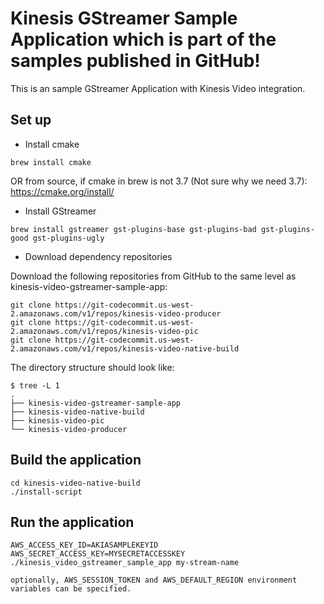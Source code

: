# Kinesis GStreamer Sample Application which is part of the samples published in GitHub!

This is an sample GStreamer Application with Kinesis Video integration.

## Set up
* Install cmake

```
brew install cmake
```

OR from source, if cmake in brew is not 3.7 (Not sure why we need 3.7): https://cmake.org/install/

* Install GStreamer

```
brew install gstreamer gst-plugins-base gst-plugins-bad gst-plugins-good gst-plugins-ugly
```

* Download dependency repositories

Download the following repositories from GitHub to the same level as kinesis-video-gstreamer-sample-app:

```
git clone https://git-codecommit.us-west-2.amazonaws.com/v1/repos/kinesis-video-producer
git clone https://git-codecommit.us-west-2.amazonaws.com/v1/repos/kinesis-video-pic
git clone https://git-codecommit.us-west-2.amazonaws.com/v1/repos/kinesis-video-native-build
```

The directory structure should look like:

```
$ tree -L 1
.
├── kinesis-video-gstreamer-sample-app
├── kinesis-video-native-build
├── kinesis-video-pic
└── kinesis-video-producer
```

## Build the application

```
cd kinesis-video-native-build
./install-script
```

## Run the application

```
AWS_ACCESS_KEY_ID=AKIASAMPLEKEYID AWS_SECRET_ACCESS_KEY=MYSECRETACCESSKEY ./kinesis_video_gstreamer_sample_app my-stream-name

optionally, AWS_SESSION_TOKEN and AWS_DEFAULT_REGION environment variables can be specified.

```
